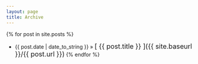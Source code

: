 ```yaml
---
layout: page
title: Archive
---
```


<!-- Search posts -->
{% for post in site.posts %}
  * {{ post.date | date_to_string }} »
  <span style="font-size:18px;"> [ {{ post.title }} ]({{ site.baseurl }}/{{ post.url }})</span>
{% endfor %}
